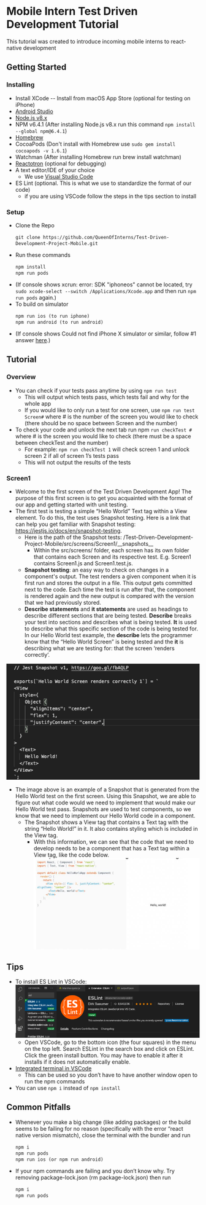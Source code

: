 # Mobile Intern Test Driven Development Tutorial
This tutorial was created to introduce incoming mobile interns to react-native development

## Getting Started

### Installing
* Install XCode -- Install from macOS App Store (optional for testing on iPhone)
* [Android Studio](https://developer.android.com/studio/)
* [Node.js v8.x](https://nodejs.org/dist/latest-v8.x/)
* NPM v6.4.1 (After installing Node.js v8.x run this command `npm install --global npm@6.4.1`)
* [Homebrew](https://brew.sh/)
* CocoaPods (Don't install with Homebrew use `sudo gem install cocoapods -v 1.6.1`)
* Watchman (After installing Homebrew run brew install watchman)
* [Reactotron](https://github.com/infinitered/reactotron/releases) (optional for debugging)
* A text editor/IDE of your choice
    * We use [Visual Studio Code](https://code.visualstudio.com/)
* ES Lint (optional. This is what we use to standardize the format of our code)
    * if you are using VSCode follow the steps in the tips section to install
### Setup
* Clone the Repo
    ```
    git clone https://github.com/QueenOfInterns/Test-Driven-Development-Project-Mobile.git
    ```
* Run these commands
    ```
    npm install
    npm run pods
    ```
* (If console shows xcrun: error: SDK "iphoneos" cannot be located, try `sudo xcode-select --switch /Applications/Xcode.app` and then run `npm run pods` again.)
* To build on simulator
    ```
    npm run ios (to run iphone)
    npm run android (to run android)
    ```
* (If console shows Could not find iPhone X simulator or similar, follow #1 answer [here](https://stackoverflow.com/questions/54504076/react-native-run-ios-returns-error-could-not-find-iphone-x-simulator).)

## Tutorial
### Overview
* You can check if your tests pass anytime by using `npm run test`
   * This will output which tests pass, which tests fail and why for the whole app
   * If you would like to only run a test for one screen, use `npm run test Screen#` where # is the number of the screen you would like to check (there should be no space between Screen and the number)
* To check your code and unlock the next tab run npm `run checkTest #` where # is the screen you would like to check (there must be a space between checkTest and the number)
   * For example: `npm run checkTest 1` will check screen 1 and unlock screen 2 if all of screen 1’s tests pass
   * This will not output the results of the tests

### Screen1

* Welcome to the first screen of the Test Driven Development App! The purpose of this first screen is to get you acquainted with the format of our app and getting started with unit testing. 
* The first test is testing a simple “Hello World” Text tag within a View element. To do this, the test uses Snapshot testing. Here is a link that can help you get familiar with Snapshot testing: https://jestjs.io/docs/en/snapshot-testing.
    * Here is the path of the Snapshot tests:  /Test-Driven-Development-Project-Mobile/src/screens/Screen1/\_\_snapshots\_\_
        * Within the src/screens/ folder, each screen has its own folder that contains each Screen and its respective test. E.g. Screen1 contains Screen1.js and Screen1.test.js.
    * __Snapshot testing__: an easy way to check on changes in a component's output. The test renders a given component when it is first run and stores the output in a file. This output gets committed next to the code. Each time the test is run after that, the component is rendered again and the new output is compared with the version that we had previously stored.
    * __Describe statements__ and __it statements__ are used as headings to describe different sections that are being tested. __Describe__ breaks your test into sections and describes what is being tested. __It__ is used to describe what this specific section of the code is being tested for. In our Hello World test example, the __describe__ lets the programmer know that the “Hello World Screen” is being tested and the __it__ is describing what we are testing for: that the screen ‘renders correctly’. 

![picture](images/Snapshot1.png)

* The image above is an example of a Snapshot that is generated from the Hello World test on the first screen. Using this Snapshot, we are able to figure out what code would we need to implement that would make our Hello World test pass. Snapshots are used to test components, so we know that we need to implement our Hello World code in a component.
    * The Snapshot shows a View tag that contains a Text tag with the string “Hello World!” in it. It also contains styling which is included in the View tag. 
        * With this information, we can see that the code that we need to develop needs to be a component that has a Text tag within a View tag, like the code below.
![picture](images/Screen1.png)

## Tips
* To install ES Lint in VSCode:
![picture](images/ESLint.png)
    * Open VSCode, go to the bottom icon (the four squares) in the menu on the top left. Search ESLint in the search box and click on ESLint. Click the green install button. You may have to enable it after it installs if it does not automatically enable.
* [Integrated terminal in VSCode](https://code.visualstudio.com/docs/editor/integrated-terminal)
    * This can be used so you don’t have to have another window open to run the npm commands
* You can use `npm i` instead of `npm install`

## Common Pitfalls
* Whenever you make a big change (like adding packages) or the build seems to be failing for no reason (specifically with the error “react native version mismatch), close the terminal with the bundler and run
    ```
    npm i
    npm run pods
    npm run ios (or npm run android)
    ```
* If your npm commands are failing and you don’t know why. Try removing package-lock.json (rm package-lock.json) then run
    ```
    npm i
    npm run pods
    ```
